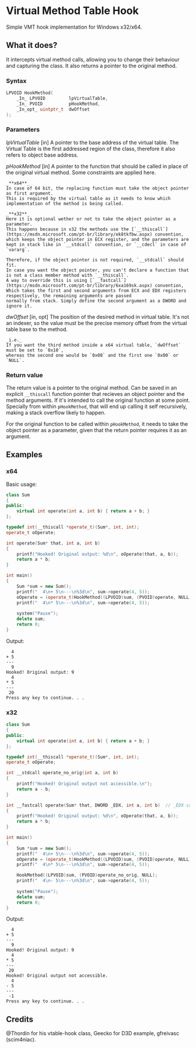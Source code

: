 # Virtual Method Table Hook
Simple VMT hook implementation for Windows x32/x64.

## What it does?
It intercepts virtual method calls, allowing you to change their behaviour and capturing the class.
It also returns a pointer to the original method.

### Syntax
```c++
LPVOID HookMethod(
    _In_ LPVOID         lpVirtualTable,
    _In_ PVOID          pHookMethod,
    _In_opt_ uintptr_t  dwOffset
);
```

### Parameters
_lpVirtualTable_ [in]
    A pointer to the base address of the virtual table. The Virtual Table is the first addressed region of the class,
    therefore it also refers to object base address.

_pHookMethod_ [in]
    A pointer to the function that should be called in place of the original virtual method.
    Some constraints are applied here.

    _**x64**_
    In case of 64 bit, the replacing function must take the object pointer as first argument.
    This is required by the virtual table as it needs to know which implementation of the method is being called.

    _**x32**_
    Here it is optional wether or not to take the object pointer as a parameter.
    This happens because in x32 the methods use the [`__thiscall`](https://msdn.microsoft.com/pt-br/library/ek8tkfbw.aspx) convention,
    which keeps the object pointer in ECX register, and the parameters are kept in stack like in `__stdcall` convention, or `__cdecl` in case of `vararg`.

    Therefore, if the object pointer is not required, `__stdcall` should fit.
    In case you want the object pointer, you can't declare a function that is not a class member method with `__thiscall`.
    A way to override this is using [`__fastcall`](https://msdn.microsoft.com/pt-br/library/6xa169sk.aspx) convention,
    Which takes the first and second arguments from ECX and EDX registers respectively, the remaining arguments are passed
    normally from stack. Simply define the second argument as a DWORD and ignore it.

_dwOffset_ [in, opt]
    The position of the desired method in virtual table. It's not an indexer,
    so the value must be the precise memory offset from the virtual table base to the method.
    
    _i.e._
    If you want the third method inside a x64 virtual table, `dwOffset` must be set to `0x10`,
    whereas the second one would be `0x08` and the first one `0x00` or `NULL`.

### Return value
The return value is a pointer to the original method.
Can be saved in an explicit `__thiscall` function pointer that recieves an object pointer and the method arguments.
If it's intended to call the original function at some point. Specially from within `pHookMethod`, that will end up
calling it self recursively, making a stack overflow likely to happen.

For the original function to be called within `pHookMethod`, it needs to take the object pointer as a parameter,
given that the return pointer requires it as an argument.

## Examples
### x64
Basic usage:
```c++
class Sum
{
public:
    virtual int operate(int a, int b) { return a + b; }
};

typedef int(__thiscall *operate_t)(Sum*, int, int);
operate_t oOperate;

int operate(Sum* that, int a, int b)
{
    printf("Hooked! Original output: %d\n", oOperate(that, a, b));
    return a * b;
}

int main()
{
    Sum *sum = new Sum();
    printf("  4\n+ 5\n---\n%3d\n", sum->operate(4, 5));
	oOperate = (operate_t)HookMethod((LPVOID)sum, (PVOID)operate, NULL);
	printf("  4\n* 5\n---\n%3d\n", sum->operate(4, 5));
    
    system("Pause");
    delete sum;
    return 0;
}
```

Output:
```
  4
+ 5
---
  9
Hooked! Original output: 9
  4
* 5
---
 20
Press any key to continue. . .
```

### x32
```c++
class Sum
{
public:
    virtual int operate(int a, int b) { return a + b; }
};

typedef int(__thiscall *operate_t)(Sum*, int, int);
operate_t oOperate;

int __stdcall operate_no_orig(int a, int b)
{
	printf("Hooked! Original output not accessible.\n");
	return a - b;
}

int __fastcall operate(Sum* that, DWORD _EDX, int a, int b)  // _EDX can be ignored
{
	printf("Hooked! Original output: %d\n", oOperate(that, a, b));
	return a * b;
}

int main()
{
    Sum *sum = new Sum();
    printf("  4\n+ 5\n---\n%3d\n", sum->operate(4, 5));
	oOperate = (operate_t)HookMethod((LPVOID)sum, (PVOID)operate, NULL);
	printf("  4\n* 5\n---\n%3d\n", sum->operate(4, 5));

    HookMethod((LPVOID)sum, (PVOID)operate_no_orig, NULL);
	printf("  4\n- 5\n---\n%3d\n", sum->operate(4, 5));
    
    system("Pause");
    delete sum;
    return 0;
}
```

Output:
```
  4
+ 5
---
  9
Hooked! Original output: 9
  4
* 5
---
 20
Hooked! Original output not accessible.
  4
- 5
---
 -1
Press any key to continue. . .
```

## Credits
@Thordin for his vtable-hook class, Geecko for D3D example, gfreivasc (scim4niac).